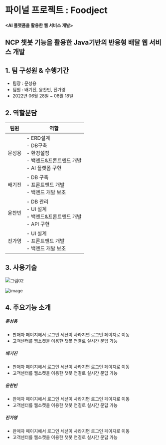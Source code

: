 # 파이널 프로젝트 : Foodject
#### <AI 플랫폼을 활용한 웹 서비스 개발>

## NCP 챗봇 기능을 활용한 Java기반의 반응형 배달 웹 서비스 개발

## 1. 팀 구성원 & 수행기간

- 팀장 : 문성용
- 팀원 : 배기진, 윤찬빈, 진가영
- 2022년 06월 28일 ~ 08월 18일

## 2. 역할분담
|팀원|역할|
|-----|----------|
|문성용| - ERD설계</br> - DB구축 </br> - 환경설정 </br> - 백엔드&프론트엔드 개발 </br> - AI 플랫폼 구현 </br>|
|배기진| - DB 구축 </br> - 프론트엔드 개발 </br> - 백엔드 개발 보조 |
|윤찬빈| - DB 관리 </br> - UI 설계 </br> - 백엔드&프론트엔드 개발 </br> - API 구현|
|진가영| - UI 설계 </br> - 프론트엔드 개발 </br> - 백엔드 개발 보조 </br>  |

## 3. 사용기술
![그림02](https://user-images.githubusercontent.com/106216211/185185535-06562c7f-77c5-4aed-b9ce-72c80f46fefe.jpg)

![image](https://user-images.githubusercontent.com/106216211/185185852-688e9261-ed04-4bdc-82b9-71573f86c777.png)


## 4. 주요기능 소개

##### 문성용
- 판매자 페이지에서 로그인 세션이 사라지면 로그인 페이지로 이동
- 고객센터를 웹소캣을 이용한 챗봇 연결로 실시간 문답 가능
  
##### 배기진
- 판매자 페이지에서 로그인 세션이 사라지면 로그인 페이지로 이동
- 고객센터를 웹소캣을 이용한 챗봇 연결로 실시간 문답 가능
  
##### 윤찬빈
- 판매자 페이지에서 로그인 세션이 사라지면 로그인 페이지로 이동
- 고객센터를 웹소캣을 이용한 챗봇 연결로 실시간 문답 가능
  
##### 진가영
- 판매자 페이지에서 로그인 세션이 사라지면 로그인 페이지로 이동
- 고객센터를 웹소캣을 이용한 챗봇 연결로 실시간 문답 가능
  